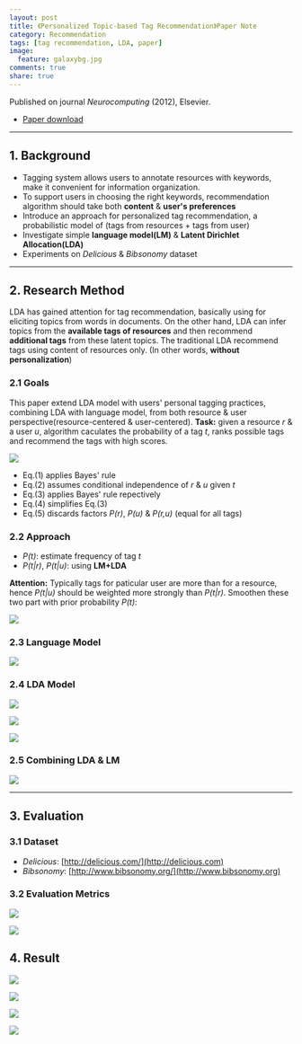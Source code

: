 ```yaml
---
layout: post
title: 《Personalized Topic-based Tag Recommendation》Paper Note
category: Recommendation 
tags: [tag recommendation, LDA, paper]
image:
  feature: galaxybg.jpg
comments: true
share: true
---
```


Published on journal *Neurocomputing* (2012), Elsevier.

- [Paper download](http://www.sciencedirect.com/science/article/pii/S0925231211003985)

---

## 1. Background

- Tagging system allows users to annotate resources with keywords, make it convenient for information organization. 
- To support users in choosing the right keywords, recommendation algorithm should take both **content** & **user's preferences**
- Introduce an approach for personalized tag recommendation, a probabilistic model of (tags from resources + tags from user)
- Investigate simple **language model(LM)** & **Latent Dirichlet Allocation(LDA)**
- Experiments on *Delicious* & *Bibsonomy* dataset

---

## 2. Research Method

LDA has gained attention for tag recommendation, basically using for eliciting topics from words in documents. On the other hand, LDA can infer topics from the **available tags of resources** and then recommend **additional tags** from these latent topics. The traditional LDA recommend tags using content of resources only. (In other words, **without personalization**)

### 2.1 Goals

This paper extend LDA model with users' personal tagging practices, combining LDA with language model, from both resource & user perspective(resource-centered & user-centered). **Task:** given a resource *r* & a user *u*, algorithm caculates the probability of a tag *t*, ranks possible tags and recommend the tags with high scores.

![](2016-02-15/probability.jpg)

- Eq.(1) applies Bayes' rule 
- Eq.(2) assumes conditional independence of *r* & *u* given *t*
- Eq.(3) applies Bayes' rule repectively
- Eq.(4) simplifies Eq.(3)
- Eq.(5) discards factors *P(r)*, *P(u)* & *P(r,u)* (equal for all tags)

### 2.2 Approach

- *P(t)*: estimate frequency of tag *t*
- *P(t\|r)*, *P(t\|u)*: using **LM+LDA**

**Attention:** Typically tags for paticular user are more than for a resource, hence *P(t\|u)* should be weighted more strongly than *P(t\|r)*. Smoothen these two part with prior probability *P(t)*:

![](2016-02-15/smooth.jpg)

### 2.3 Language Model

![](2016-02-15/lm.jpg)

### 2.4 LDA Model

![](2016-02-15/lda.jpg)

![](2016-02-15/gibbs.jpg)

![](2016-02-15/lda2.jpg)

### 2.5 Combining LDA & LM

![](2016-02-15/combination.jpg)

---

## 3. Evaluation

### 3.1 Dataset

- *Delicious*: [http://delicious.com/](http://delicious.com)
- *Bibsonomy*: [http://www.bibsonomy.org/](http://www.bibsonomy.org)

### 3.2 Evaluation Metrics

![](2016-02-15/metric-1.jpg)

![](2016-02-15/metric-2.jpg)

## 4. Result

![](2016-02-15/result-1.jpg)

![](2016-02-15/result-2.jpg)

![](2016-02-15/result-3.jpg)

![](2016-02-15/result-4.jpg)

